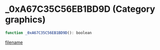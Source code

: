 # _0xA67C35C56EB1BD9D (Category graphics)

```js
function _0xA67C35C56EB1BD9D(): boolean
```

[filename](_0xA67C35C56EB1BD9D_m.md ':include')